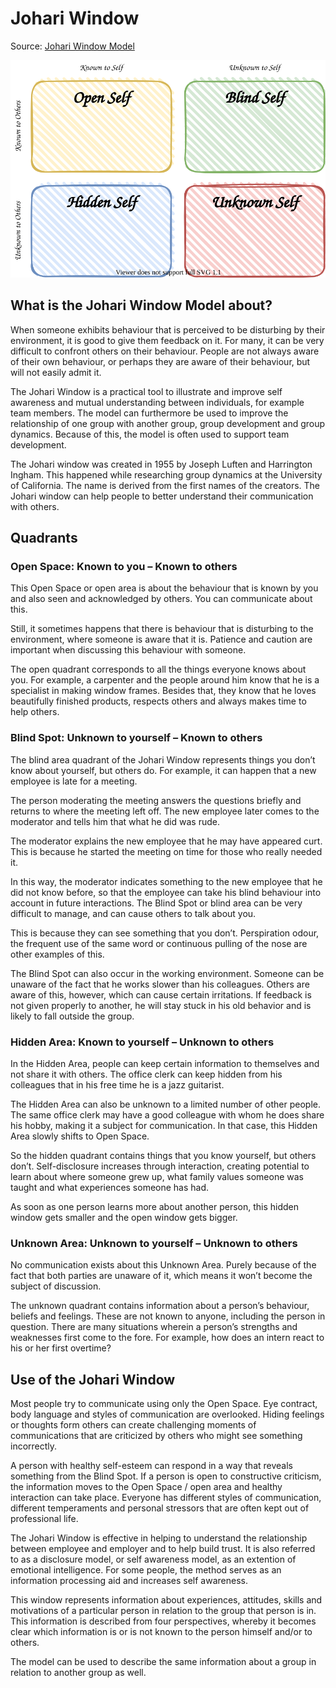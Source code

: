 # Johari Window

Source: [Johari Window Model](https://www.toolshero.com/communication-skills/johari-window-model/)

![](graphics/mentalmodels.johari.drawio.svg)

## What is the Johari Window Model about?

When someone exhibits behaviour that is perceived to be disturbing by their environment, it is good to give them feedback on it. For many, it can be very difficult to confront others on their behaviour. People are not always aware of their own behaviour, or perhaps they are aware of their behaviour, but will not easily admit it.

The Johari Window is a practical tool to illustrate and improve self awareness and mutual understanding between individuals, for example team members. The model can furthermore be used to improve the relationship of one group with another group, group development and group dynamics. Because of this, the model is often used to support team development.

The Johari window was created in 1955 by Joseph Luften and Harrington Ingham. This happened while researching group dynamics at the University of California. The name is derived from the first names of the creators. The Johari window can help people to better understand their communication with others.

## Quadrants

### Open Space: Known to you – Known to others

This Open Space or open area is about the behaviour that is known by you and also seen and acknowledged by others. You can communicate about this.

Still, it sometimes happens that there is behaviour that is disturbing to the environment, where someone is aware that it is. Patience and caution are important when discussing this behaviour with someone.

The open quadrant corresponds to all the things everyone knows about you. For example, a carpenter and the people around him know that he is a specialist in making window frames. Besides that, they know that he loves beautifully finished products, respects others and always makes time to help others.

### Blind Spot: Unknown to yourself – Known to others

The blind area quadrant of the Johari Window represents things you don’t know about yourself, but others do. For example, it can happen that a new employee is late for a meeting.

The person moderating the meeting answers the questions briefly and returns to where the meeting left off. The new employee later comes to the moderator and tells him that what he did was rude.

The moderator explains the new employee that he may have appeared curt. This is because he started the meeting on time for those who really needed it.

In this way, the moderator indicates something to the new employee that he did not know before, so that the employee can take his blind behaviour into account in future interactions.
The Blind Spot or blind area can be very difficult to manage, and can cause others to talk about you.

This is because they can see something that you don’t. Perspiration odour, the frequent use of the same word or continuous pulling of the nose are other examples of this.

The Blind Spot can also occur in the working environment. Someone can be unaware of the fact that he works slower than his colleagues. Others are aware of this, however, which can cause certain irritations. If feedback is not given properly to another, he will stay stuck in his old behavior and is likely to fall outside the group.

### Hidden Area: Known to yourself – Unknown to others

In the Hidden Area, people can keep certain information to themselves and not share it with others. The office clerk can keep hidden from his colleagues that in his free time he is a jazz guitarist.

The Hidden Area can also be unknown to a limited number of other people. The same office clerk may have a good colleague with whom he does share his hobby, making it a subject for communication. In that case, this Hidden Area slowly shifts to Open Space.

So the hidden quadrant contains things that you know yourself, but others don’t. Self-disclosure increases through interaction, creating potential to learn about where someone grew up, what family values someone was taught and what experiences someone has had.

As soon as one person learns more about another person, this hidden window gets smaller and the open window gets bigger.

### Unknown Area: Unknown to yourself – Unknown to others

No communication exists about this Unknown Area. Purely because of the fact that both parties are unaware of it, which means it won’t become the subject of discussion.

The unknown quadrant contains information about a person’s behaviour, beliefs and feelings. These are not known to anyone, including the person in question. There are many situations wherein a person’s strengths and weaknesses first come to the fore. For example, how does an intern react to his or her first overtime?

## Use of the Johari Window

Most people try to communicate using only the Open Space. Eye contract, body language and styles of communication are overlooked. Hiding feelings or thoughts form others can create challenging moments of communications that are criticized by others who might see something incorrectly.

A person with healthy self-esteem can respond in a way that reveals something from the Blind Spot. If a person is open to constructive criticism, the information moves to the Open Space / open area and healthy interaction can take place. Everyone has different styles of communication, different temperaments and personal stressors that are often kept out of professional life.

The Johari Window is effective in helping to understand the relationship between employee and employer and to help build trust. It is also referred to as a disclosure model, or self awareness model, as an extention of emotional intelligence. For some people, the method serves as an information processing aid and increases self awareness.

This window represents information about experiences, attitudes, skills and motivations of a particular person in relation to the group that person is in. This information is described from four perspectives, whereby it becomes clear which information is or is not known to the person himself and/or to others.

The model can be used to describe the same information about a group in relation to another group as well.
